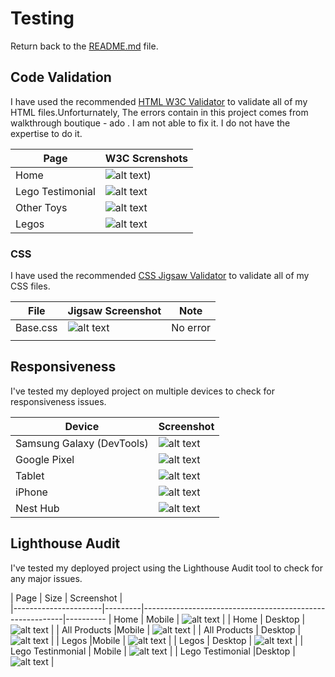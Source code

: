 # Testing

Return back to the [README.md](README.md) file.

## Code Validation

I have used the recommended [HTML W3C Validator](https://validator.w3.org) to validate all of my HTML files.Unforturnately, The errors contain in this project comes from walkthrough boutique - ado . I am not able to fix it. I do not have the expertise to do it.

| Page             | W3C Screnshots                                                    
| ---------------  |-----------------------------------------------------|
| Home             | ![alt text](image-1.png))                           |
| Lego Testimonial | ![alt text](image-2.png)                            |            
| Other Toys       |  ![alt text](image-4.png)                           |
| Legos            |  ![alt text](image-3.png)                           |


### CSS

I have used the recommended [CSS Jigsaw Validator](https://jigsaw.w3.org/css-validator) to validate all of my CSS files.

|  File      | Jigsaw Screenshot                              |Note
|------------|------------------------------------------------|-------------------
| Base.css   |![alt text](image-5.png)                        |  No error
|            |                                                |          


## Responsiveness

I've tested my deployed project on multiple devices to check for responsiveness issues.

|  Device                    | Screenshot                                    | 
|----------------------------|-----------------------------------------------|
| Samsung Galaxy (DevTools)  | ![alt text](image-6.png)                      |
| Google Pixel               | ![alt text](image-7.png)                      |
|  Tablet                    | ![alt text](image-8.png)                      |
|   iPhone                   | ![alt text](image-9.png)                      |             
|  Nest Hub                  | ![alt text](image-10.png)                     |

## Lighthouse Audit

I've tested my deployed project using the Lighthouse Audit tool to check for any major issues.

| Page                 |  Size   |      Screenshot                                          |  
|----------------------|---------|----------------------------------------------------------|----------
|   Home               | Mobile  |  ![alt text](image-12.png)                               |
|   Home               | Desktop |  ![alt text](image-13.png)                               |
| All Products         |Mobile   |  ![alt text](image-14.png)                               |
| All Products         | Desktop |  ![alt text](image-15.png)                               |
|  Legos               |Mobile   |  ![alt text](image-16.png)                               |
|  Legos               | Desktop |  ![alt text](image-17.png)                               |
| Lego Testinmonial    | Mobile  |  ![alt text](image-18.png)                               |
| Lego Testimonial     |Desktop  |  ![alt text](image-19.png)                               |



